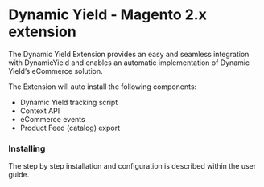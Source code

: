 # Dynamic Yield - Magento 2.x extension

The Dynamic Yield Extension provides an easy and seamless integration with DynamicYield and enables an automatic implementation of Dynamic Yield’s eCommerce solution.

The Extension will auto install the following components: 

* Dynamic Yield tracking script
* Context API 
* eCommerce events
* Product Feed (catalog) export

### Installing

The step by step installation and configuration is described within the user guide. 